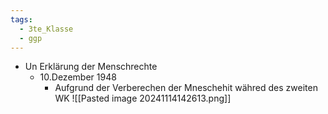 ```yaml
---
tags:
  - 3te_Klasse
  - ggp
---
```

- Un Erklärung der Menschrechte
	- 10.Dezember 1948
		- Aufgrund der Verberechen der Mneschehit währed des zweiten WK
![[Pasted image 20241114142613.png]]